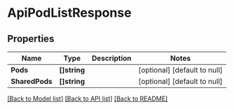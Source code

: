 # ApiPodListResponse

## Properties
Name | Type | Description | Notes
------------ | ------------- | ------------- | -------------
**Pods** | **[]string** |  | [optional] [default to null]
**SharedPods** | **[]string** |  | [optional] [default to null]

[[Back to Model list]](../README.md#documentation-for-models) [[Back to API list]](../README.md#documentation-for-api-endpoints) [[Back to README]](../README.md)


